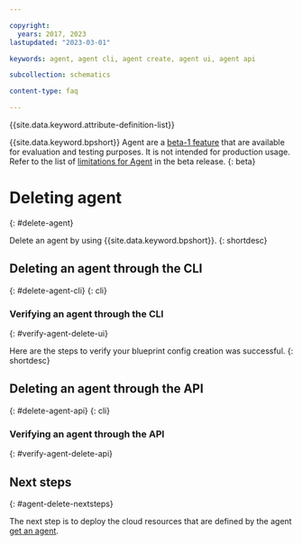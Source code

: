 ```yaml
---

copyright:
  years: 2017, 2023
lastupdated: "2023-03-01"

keywords: agent, agent cli, agent create, agent ui, agent api

subcollection: schematics

content-type: faq

---
```


{{site.data.keyword.attribute-definition-list}}

{{site.data.keyword.bpshort}} Agent are a [beta-1 feature](/docs/schematics?topic=schematics-agent-beta-limitations) that are available for evaluation and testing purposes. It is not intended for production usage. Refer to the list of [limitations for Agent](/docs/schematics?topic=schematics-agent-beta-limitations) in the beta release.
{: beta}

# Deleting agent
{: #delete-agent}

Delete an agent by using {{site.data.keyword.bpshort}}.
{: shortdesc} 

## Deleting an agent through the CLI 
{: #delete-agent-cli}
{: cli}

### Verifying an agent through the CLI
{: #verify-agent-delete-ui}

Here are the steps to verify your blueprint config creation was successful.
{: shortdesc}

## Deleting an agent through the API
{: #delete-agent-api}
{: cli}

### Verifying an agent through the API
{: #verify-agent-delete-api}

## Next steps
{: #agent-delete-nextsteps}

The next step is to deploy the cloud resources that are defined by the agent [get an agent](/docs/schematics).



